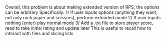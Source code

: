 Overall, this problem is about making extended version of RPS, the options can be arbitrary
Specifically:
1/ If user inputs options (anything they want, not only rock paper and scissors), perform extended mode
2/ If user inputs nothing (enter) play normal mode
3/ Add a .txt file to store player score, read to take initial rating and update later
This is useful to recall how to interact with files and slicing lists
